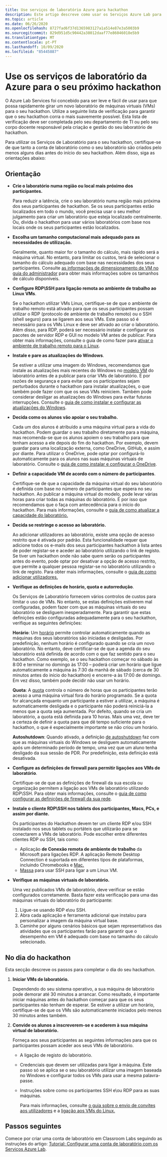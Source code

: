 ```yaml
---
title: Use serviços de laboratório Azure para hackathon
description: Este artigo descreve como usar os Serviços Azure Lab para criar laboratórios que pode usar para executar hackathons.
ms.topic: article
ms.date: 06/26/2020
ms.openlocfilehash: 8727fad6f37d1365983127a1a514e87e3a5003b9
ms.sourcegitcommit: 829d951d5c90442a38012daaf77e86046018e5b9
ms.translationtype: MT
ms.contentlocale: pt-PT
ms.lasthandoff: 10/09/2020
ms.locfileid: "85445887"
---
```

# <a name="use-azure-lab-services-for-your-next-hackathon"></a>Use os serviços de laboratório da Azure para o seu próximo hackathon
O Azure Lab Services foi concebido para ser leve e fácil de usar para que possa rapidamente girar um novo laboratório de máquinas virtuais (VMs) para o seu hackathon.  Utilize a seguinte lista de verificação para garantir que o seu hackathon corra o mais suavemente possível. Esta lista de verificação deve ser completada pelo seu departamento de TI ou pelo seu corpo docente responsável pela criação e gestão do seu laboratório de hackathon. 

Para utilizar os Serviços de Laboratório para o seu hackathon, certifique-se de que tanto a conta de laboratório como o seu laboratório são criados pelo menos alguns dias antes do início do seu hackathon. Além disso, siga as orientações abaixo:

## <a name="guidance"></a>Orientação

- **Crie o laboratório numa região ou local mais próximo dos participantes.** 

    Para reduzir a latência, crie o seu laboratório numa região mais próxima dos seus participantes de hackathon.  Se os seus participantes estão localizados em todo o mundo, você precisa usar o seu melhor julgamento para criar um laboratório que esteja localizado centralmente.  Ou, divida o hackathon para usar vários laboratórios com base nos locais onde os seus participantes estão localizados.
- **Escolha um tamanho computacional mais adequado para as necessidades de utilização.**

    Geralmente, quanto maior for o tamanho do cálculo, mais rápido será a máquina virtual. No entanto, para limitar os custos, terá de selecionar o tamanho do cálculo adequado com base nas necessidades dos seus participantes. Consulte [as informações de dimensionamento de VM no guia do administrador](administrator-guide.md#vm-sizing) para obter mais informações sobre os tamanhos de cálculo disponíveis.
- **Configure RDP\SSH para ligação remota ao ambiente de trabalho ao Linux VMs**.

    Se o hackathon utilizar VMs Linux, certifique-se de que o ambiente de trabalho remoto está ativado para que os seus participantes possam utilizar o RDP (protocolo de ambiente de trabalho remoto) ou o SSH (shell seguro) para se ligarem aos seus VMs. Este passo só é necessário para os VMs Linux e deve ser ativado ao criar o laboratório. Além disso, para RDP, poderá ser necessário instalar e configurar os pacotes de servidor RDP e GUI no modelo VM antes de publicar.  Para obter mais informações, consulte o guia de como fazer para [ativar o ambiente de trabalho remoto para o Linux](how-to-enable-remote-desktop-linux.md).

- **Instale e pare as atualizações do Windows**. 

    Se estiver a utilizar uma imagem do Windows, recomendamos que instale as atualizações mais recentes do Windows no [modelo VM](how-to-create-manage-template.md) do laboratório antes de a publicar para criar VMs de laboratório. É por razões de segurança e para evitar que os participantes sejam perturbados durante o hackathon para instalar atualizações, o que também pode fazer com que os seus VMs reiniciem. Também pode considerar desligar as atualizações do Windows para evitar futuras interrupções. Consulte o [guia de como instalar e configurar as atualizações do Windows](how-to-prepare-windows-template.md#install-and-configure-updates).
- **Decida como os alunos vão apoiar o seu trabalho.** 

    Cada um dos alunos é atribuído a uma máquina virtual para a vida do hackathon. Podem guardar o seu trabalho diretamente para a máquina, mas recomenda-se que os alunos apoiem o seu trabalho para que tenham acesso a ele depois do fim do hackathon. Por exemplo, devem guardar para uma localização externa, como OneDrive, GitHub, e assim por diante. Para utilizar o OneDrive, pode optar por configurá-lo automaticamente para os alunos nas suas máquinas virtuais de laboratório. Consulte o [guia de como instalar e configurar o OneDrive](how-to-prepare-windows-template.md#install-and-configure-onedrive).
- **Definir a capacidade VM de acordo com o número de participantes**. 

    Certifique-se de que a capacidade da máquina virtual do seu laboratório é definida com base no número de participantes que espera no seu hackathon. Ao publicar a máquina virtual do modelo, pode levar várias horas para criar todas as máquinas do laboratório. É por isso que recomendamos que o faça com antecedência para o início do hackathon. Para mais informações, consulte o [guia de como atualizar a capacidade do laboratório.](how-to-set-virtual-machine-passwords.md#update-the-lab-capacity)

- **Decida se restringe o acesso ao laboratório.** 

    Ao adicionar utilizadores ao laboratório, existe uma opção de acesso restrito que é ativada por padrão. Esta funcionalidade requer que adicione todos os e-mails dos seus participantes hackathon à lista antes de poder registar-se e aceder ao laboratório utilizando o link de registo. Se tiver um hackathon onde não sabe quem serão os participantes antes do evento, pode optar por desativar a opção de acesso restrito, que permite a qualquer pessoa registar-se no laboratório utilizando o link de registo. Para obter mais informações, consulte o [guia de como adicionar utilizadores.](how-to-configure-student-usage.md#add-users-to-a-lab)

- **Verifique as definições de horário, quota e autorredução**. 

    Os Serviços de Laboratório fornecem vários controlos de custos para limitar o uso de VMs. No entanto, se estas definições estiverem mal configuradas, podem fazer com que as máquinas virtuais do seu laboratório se desliguem inesperadamente. Para garantir que estas definições estão configuradas adequadamente para o seu hackathon, verifique as seguintes definições:

    **Horário**: Um [horário](how-to-create-schedules.md) permite controlar automaticamente quando as máquinas dos seus laboratórios são iniciadas e desligadas. Por predefinição, nenhum horário é configurado quando se cria um novo laboratório. No entanto, deve certificar-se de que a agenda do seu laboratório está definida de acordo com o que faz sentido para o seu hackathon.  Como exemplo, se o seu hackathon começar no sábado às 8:00 e terminar no domingo às 17:00 – poderá criar um horário que ligue automaticamente a máquina às 7:30 da manhã de sábado (cerca de 30 minutos antes do início do hackathon) e encerre-a às 17:00 de domingo. Em vez disso, também pode decidir não usar um horário.

    **Quota**: A [quota](how-to-configure-student-usage.md#set-quotas-for-users) controla o número de horas que os participantes terão acesso a uma máquina virtual fora do horário programado. Se a quota for alcançada enquanto um participante a estiver a utilizar, a máquina é automaticamente desligada e o participante não poderá reiniciá-la a menos que a quota seja aumentada. Por defeito, quando se cria um laboratório, a quota está definida para 10 horas. Mais uma vez, deve ter a certeza de definir a quota para que dê tempo suficiente para o hackathon, o que é especialmente importante se não criou um horário.

    **Autoshutdown**: Quando ativado, a definição [de autoshutdown](how-to-enable-shutdown-disconnect.md) faz com que as máquinas virtuais do Windows se desliguem automaticamente após um determinado período de tempo, uma vez que um aluno tenha desligado da sua sessão de PDR. Por predefinição, esta definição está desativada.

- **Configure as definições de firewall para permitir ligações aos VMs de laboratório**. 

    Certifique-se de que as definições de firewall da sua escola ou organização permitem a ligação aos VMs de laboratório utilizando RDP\SSH. Para obter mais informações, consulte o [guia de como configurar as definições de firewall da sua rede](how-to-configure-firewall-settings.md).

- **Instale o cliente RDP\SSH nos tablets dos participantes, Macs, PCs, e assim por diante.**

    Os participantes do Hackathon devem ter um cliente RDP e/ou SSH instalado nos seus tablets ou portáteis que utilizarão para se conectarem a VMs de laboratório. Pode escolher entre diferentes clientes RDP ou SSH, tais como:

    - Aplicação **de Conexão remota de ambiente de trabalho** da Microsoft para ligações RDP. A aplicação Remote Desktop Connection é suportada em diferentes tipos de plataformas, incluindo Chromebooks e [Mac.](https://techcommunity.microsoft.com/t5/azure-lab-services/connecting-to-azure-lab-services-environments-on-your-macos/ba-p/1290162)
    - [Massa](https://techcommunity.microsoft.com/t5/azure-lab-services/connecting-to-azure-lab-services-environments-on-your-macos/ba-p/1290162) para usar SSH para ligar a um Linux VM.
- **Verifique as máquinas virtuais de laboratório.** 

    Uma vez publicados VMs de laboratório, deve verificar se estão configurados corretamente. Basta fazer esta verificação para uma das máquinas virtuais do laboratório do participante:

    1. Ligue-se usando RDP e\ou SSH.
    2. Abra cada aplicação e ferramenta adicional que instalou para personalizar a imagem da máquina virtual base.
    3. Caminhe por alguns cenários básicos que sejam representativos das atividades que os participantes farão para garantir que o desempenho em VM é adequado com base no tamanho do cálculo selecionado.

## <a name="on-the-day-of-hackathon"></a>No dia do hackathon
Esta secção descreve os passos para completar o dia do seu hackathon.

1. **Iniciar VMs de laboratório.**

    Dependendo do seu sistema operativo, a sua máquina de laboratório pode demorar até 30 minutos a arrancar. Como resultado, é importante iniciar máquinas antes do hackathon começar para que os seus participantes não tenham de esperar. Se estiver a utilizar um horário, certifique-se de que os VMs são automaticamente iniciados pelo menos 30 minutos antes também.
2. **Convide os alunos a inscreverem-se e acederem à sua máquina virtual de laboratório.** 

    Forneça aos seus participantes as seguintes informações para que os participantes possam aceder aos seus VMs de laboratório. 

    - A ligação de registo do laboratório. 
    - Credenciais que devem ser utilizadas para ligar à máquina. Este passo só se aplica se o seu laboratório utilizar uma imagem baseada no Windows e configurar todos os VMs para usar a mesma palavra-passe.
    - Instruções sobre como os participantes SSH e\ou RDP para as suas máquinas.

        Para mais informações, consulte [o guia sobre o envio de convites aos utilizadores](how-to-configure-student-usage.md?branch=master#send-invitations-to-users) e a [ligação aos VMs do Linux.](how-to-use-remote-desktop-linux-student.md?branch=master) 

## <a name="next-steps"></a>Passos seguintes
Comece por criar uma conta de laboratório em Classroom Labs seguindo as instruções do artigo: [Tutorial: Configurar uma conta de laboratório com os Serviços Azure Lab](tutorial-setup-lab-account.md).